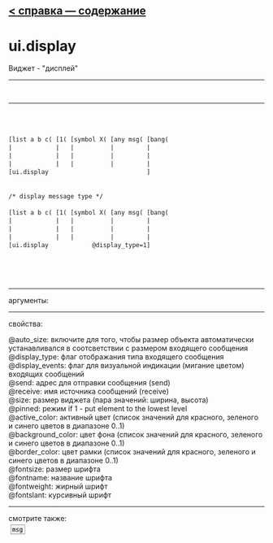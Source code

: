 [< справка — содержание](ceammc_lib.html)
---

# ui.display


Виджет - &#34;дисплей&#34;

---

<br>


---


```



[list a b c( [1( [symbol X( [any msg( [bang(
|            |   |          |         |
|            |   |          |         |
|            |   |          |         |
[ui.display                           ]


/* display message type */

[list a b c( [1( [symbol X( [any msg( [bang(
|            |   |          |         |
|            |   |          |         |
|            |   |          |         |
[ui.display            @display_type=1]



            
```

---
аргументы:


---
свойства:

@auto_size: включите для того, чтобы размер объекта автоматически устанавливался в соотсветствии с размером входящего сообщения<br>
@display_type: флаг отображания типа входящего сообщения<br>
@display_events: флаг для визуальной индикации (мигание цветом) входящих сообщений<br>
@send: адрес для отправки сообщения (send)<br>
@receive: имя источника сообщений (receive)<br>
@size: размер виджета (пара значений: ширина, высота)<br>
@pinned: режим  if 1 - put element
            to the lowest level<br>
@active_color: активный цвет (список значений для красного, зеленого и синего цветов в диапазоне 0..1)<br>
@background_color: цвет фона (список значений для красного, зеленого и синего цветов в диапазоне 0..1)<br>
@border_color: цвет рамки (список значений для красного, зеленого и синего цветов в диапазоне 0..1)<br>
@fontsize: 
            размер шрифта<br>
@fontname: название шрифта<br>
@fontweight: жирный шрифт<br>
@fontslant: курсивный шрифт<br>

---
смотрите также:<br>
[![msg](img/object_msg.png)](msg.html)

